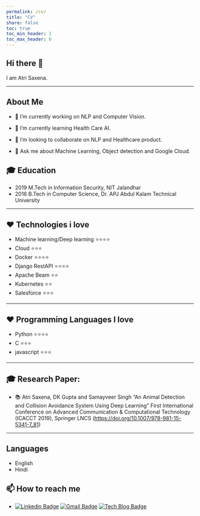 ```yaml
---
permalink: /cv/
title: "CV"
share: false
toc: true
toc_min_header: 1
toc_max_header: 6
---
```


## Hi there 👋
I am Atri Saxena.

---

## About Me
- 🔭 I’m currently working on NLP and Computer Vision.

- 🌱 I’m currently learning Health Care AI. 

- 👯 I’m looking to collaborate on NLP and Healthcare product. 

- 💬 Ask me about Machine Learning, Object detection and Google Cloud.

## 🎓 Education
* 2019 M.Tech in Information Security, NIT Jalandhar
* 2016 B.Tech in Computer Science, Dr. APJ Abdul Kalam Technical University

---

## :heart: Technologies i love

  - Machine learning/Deep learning :star::star::star::star:
  - Cloud :star::star::star:
  - Docker :star::star::star::star:
  - Django RestAPI :star::star::star::star:
  - Apache Beam :star::star:
  - Kubernetes :star::star:
  - Salesforce :star::star::star:
  
 ---
  
## :heart: Programming Languages I love

  - Python :star::star::star::star:
  - C :star::star::star:
  - javascript :star::star::star:

---

## 🎓 Research Paper: 

  - :books: Atri Saxena, DK Gupta and Samayveer Singh “An Animal Detection and
Collision Avoidance System Using Deep Learning” First International Conference on Advanced Communication & Computational Technology (ICACCT 2019), Springer LNCS (https://doi.org/10.1007/978-981-15-5341-7_81)

---

## Languages 

  - English 
  - Hindi 

## 📫 How to reach me
- [![Linkedin Badge](https://img.shields.io/badge/-LinkedIn-blue?style=flat-square&logo=Linkedin&logoColor=white&link=https://www.linkedin.com/in/atrisaxena/)](https://www.linkedin.com/in/atrisaxena/)
[![Gmail Badge](https://img.shields.io/badge/-Gmail-d14836?style=flat-square&logo=Gmail&logoColor=white&link=mailto:atrisaxena2@gmail.com)](mailto:atrisaxena2@gmail.com)
[![Tech Blog Badge](http://img.shields.io/badge/-Tech%20blog-black?style=flat-square&logo=github&link=https://atrisaxena.github.io/)](https://atrisaxena.github.io/) 

